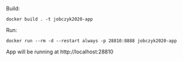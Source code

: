 Build:

```
docker build . -t jobczyk2020-app
```

Run:

```
docker run --rm -d --restart always -p 28810:8888 jobczyk2020-app
```

App will be running at http://localhost:28810